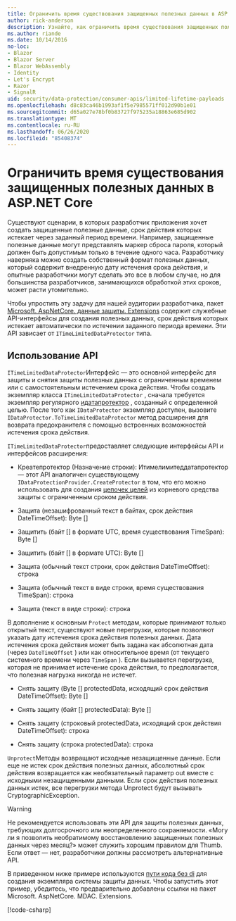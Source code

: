 ```yaml
---
title: Ограничить время существования защищенных полезных данных в ASP.NET Core
author: rick-anderson
description: Узнайте, как ограничить время существования защищенных полезных данных с помощью ASP.NET Core API-интерфейсов защиты данных.
ms.author: riande
ms.date: 10/14/2016
no-loc:
- Blazor
- Blazor Server
- Blazor WebAssembly
- Identity
- Let's Encrypt
- Razor
- SignalR
uid: security/data-protection/consumer-apis/limited-lifetime-payloads
ms.openlocfilehash: d8c83ca46b1993af1f5e7985571ff012d90b1e01
ms.sourcegitcommit: d65a027e78bf0b83727f975235a18863e685d902
ms.translationtype: MT
ms.contentlocale: ru-RU
ms.lasthandoff: 06/26/2020
ms.locfileid: "85408374"
---
```

# <a name="limit-the-lifetime-of-protected-payloads-in-aspnet-core"></a>Ограничить время существования защищенных полезных данных в ASP.NET Core

Существуют сценарии, в которых разработчик приложения хочет создать защищенные полезные данные, срок действия которых истекает через заданный период времени. Например, защищенные полезные данные могут представлять маркер сброса пароля, который должен быть допустимым только в течение одного часа. Разработчику наверняка можно создать собственный формат полезных данных, который содержит внедренную дату истечения срока действия, и опытные разработчики могут сделать это все в любом случае, но для большинства разработчиков, занимающихся обработкой этих сроков, может расти утомительно.

Чтобы упростить эту задачу для нашей аудитории разработчика, пакет [Microsoft. AspNetCore. данные защиты. Extensions](https://www.nuget.org/packages/Microsoft.AspNetCore.DataProtection.Extensions/) содержит служебные API-интерфейсы для создания полезных данных, срок действия которых истекает автоматически по истечении заданного периода времени. Эти API зависает от `ITimeLimitedDataProtector` типа.

## <a name="api-usage"></a>Использование API

`ITimeLimitedDataProtector`Интерфейс — это основной интерфейс для защиты и снятия защиты полезных данных с ограниченным временем или с самостоятельным истечением срока действия. Чтобы создать экземпляр класса `ITimeLimitedDataProtector` , сначала требуется экземпляр регулярного [идатапротектор](xref:security/data-protection/consumer-apis/overview) , созданный с определенной целью. После того как `IDataProtector` экземпляр доступен, вызовите `IDataProtector.ToTimeLimitedDataProtector` метод расширения для возврата предохранителя с помощью встроенных возможностей истечения срока действия.

`ITimeLimitedDataProtector`предоставляет следующие интерфейсы API и интерфейсов расширения:

* Креатепротектор (Назначение строки): Итимелимитеддатапротектор — этот API аналогичен существующему `IDataProtectionProvider.CreateProtector` в том, что его можно использовать для создания [цепочек целей](xref:security/data-protection/consumer-apis/purpose-strings) из корневого средства защиты с ограниченным сроком действия.

* Защита (незашифрованный текст в байтах, срок действия DateTimeOffset): Byte []

* Защитить (байт [] в формате UTC, время существования TimeSpan): Byte []

* Защитить (байт [] в формате UTC): Byte []

* Защита (обычный текст строки, срок действия DateTimeOffset): строка

* Защита (обычный текст в виде строки, время существования TimeSpan): строка

* Защита (текст в виде строки): строка

В дополнение к основным `Protect` методам, которые принимают только открытый текст, существуют новые перегрузки, которые позволяют указать дату истечения срока действия полезных данных. Дата истечения срока действия может быть задана как абсолютная дата (через `DateTimeOffset` ) или как относительное время (от текущего системного времени через `TimeSpan` ). Если вызывается перегрузка, которая не принимает истечение срока действия, то предполагается, что полезная нагрузка никогда не истечет.

* Снять защиту (Byte [] protectedData, исходящий срок действия DateTimeOffset): Byte []

* Снять защиту (байт [] protectedData): Byte []

* Снять защиту (строковый protectedData, исходящий срок действия DateTimeOffset): строка

* Снять защиту (строка protectedData): строка

`Unprotect`Методы возвращают исходные незащищенные данные. Если еще не истек срок действия полезных данных, абсолютный срок действия возвращается как необязательный параметр out вместе с исходными незащищенными данными. Если срок действия полезных данных истек, все перегрузки метода Unprotect будут вызывать CryptographicException.

>[!WARNING]
> Не рекомендуется использовать эти API для защиты полезных данных, требующих долгосрочного или неопределенного сохраняемости. «Могу ли я позволить необратимому восстановлению защищенных полезных данных через месяц?» может служить хорошим правилом для Thumb. Если ответ — нет, разработчики должны рассмотреть альтернативные API.

В приведенном ниже примере используются [пути кода без di](xref:security/data-protection/configuration/non-di-scenarios) для создания экземпляра системы защиты данных. Чтобы запустить этот пример, убедитесь, что предварительно добавлены ссылки на пакет Microsoft. AspNetCore. MDAC. Extensions.

[!code-csharp[](limited-lifetime-payloads/samples/limitedlifetimepayloads.cs)]
